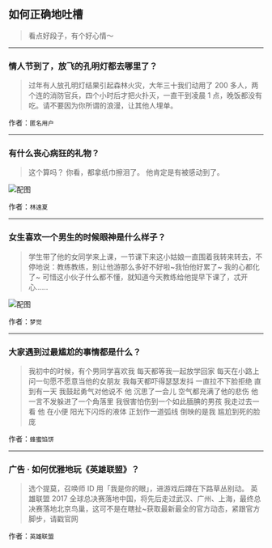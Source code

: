 ## 如何正确地吐槽

> 看点好段子，有个好心情～


 
---

### 情人节到了，放飞的孔明灯都去哪里了？

> 过年有人放孔明灯结果引起森林火灾，大年三十我们动用了 200 多人，两个连的消防官兵，四个小时后才把火扑灭，一直干到凌晨 1 点，晚饭都没有吃。请不要因为你所谓的浪漫，让其他人埋单。


作者：`匿名用户`

---

### 有什么丧心病狂的礼物？

> 这个算吗？
> 你看，都拿纸巾擦泪了。
> 他肯定是有被感动到了。



![配图](http://pic3.zhimg.com/70/026ca561b2fa588f6d1a16e7c6880ee6_b.jpg)


作者：`林遠夏`

---

### 女生喜欢一个男生的时候眼神是什么样子？

> 学生带了他的女同学来上课，一节课下来这小姑娘一直围着我转来转去，不停地说：教练教练，别让他游那么多好不好啦~我怕他好累了~
> 我的心都化了~
> 可惜这小伙子什么都不懂，就知道今天教练给他提早下课了，忒开心……



![配图](http://pic1.zhimg.com/70/da1aa0eec7af76ff725d5fab38f64e68_b.jpg)


作者：`梦觉`

---

### 大家遇到过最尴尬的事情都是什么？

> 我初中的时候，有个男同学喜欢我
> 每天都等我一起放学回家
> 每天在小路上
> 问一句愿不愿意当他的女朋友
> 我每天都吓得瑟瑟发抖
> 一直拉不下脸拒绝
> 直到有一天
> 我鼓起勇气对他说不
> 他 沉思了一会儿
> 空气都充满了他的悲伤
> 他一言不发躲进了一个角落里
> 我很害怕伤到一个如此腼腆的男孩
> 我走过去一看
> 他
> 在小便
> 阳光下闪烁的液体
> 正划作一道弧线
> 倒映的是我
> 尴尬到死的脸庞


作者：`蜂蜜馅饼`

---

### 广告 · 如何优雅地玩《英雄联盟》？

> 选个提莫，召唤师 ID 用「我是你的眼」，进游戏后蹲在下路草丛别动。
> 英雄联盟 2017 全球总决赛落地中国，将先后走过武汉、广州、上海，最终总决赛落地北京鸟巢，这可不是在瞎扯~获取最新最全的官方动态，紧跟官方脚步，请戳官网


作者：`英雄联盟`